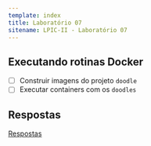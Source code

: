```yaml
---
template: index
title: Laboratório 07
sitename: LPIC-II - Laboratório 07
---
```


## Executando rotinas Docker 

* [ ] Construir imagens do projeto `doodle`
* [ ] Executar containers com os `doodles`

## Respostas

[Respostas](respostas02.md)
